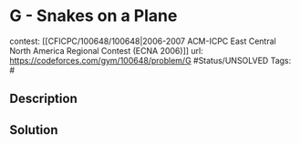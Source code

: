 # G - Snakes on a Plane

contest: [[CFICPC/100648/100648|2006-2007 ACM-ICPC East Central North America Regional Contest (ECNA 2006)]]
url: https://codeforces.com/gym/100648/problem/G
#Status/UNSOLVED
Tags: #

## Description

## Solution

